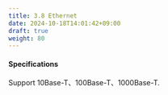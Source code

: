 ```yaml
---
title: 3.8 Ethernet
date: 2024-10-18T14:01:42+09:00
draft: true
weight: 80
---
```


#### Specifications
Support 10Base-T、100Base-T、1000Base-T.
